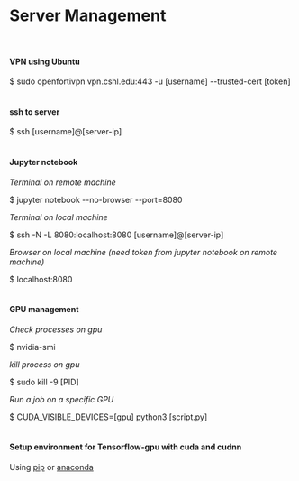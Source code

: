 # Server Management
<br>

#### VPN using Ubuntu 
$ sudo openfortivpn vpn.cshl.edu:443 -u \[username\] --trusted-cert \[token\]
<br>
<br>

#### ssh to server
$ ssh \[username\]@\[server-ip\]
<br>
<br>


#### Jupyter notebook

_Terminal on remote machine_

$ jupyter notebook --no-browser --port=8080

_Terminal on local machine_

$ ssh -N -L 8080:localhost:8080 \[username\]@\[server-ip\]

_Browser on local machine (need token from jupyter notebook on remote machine)_

$ localhost:8080 
<br>
<br>

#### GPU management

_Check processes on gpu_

$ nvidia-smi

_kill process on gpu_

$ sudo kill -9 \[PID\]

_Run a job on a specific GPU_

$ CUDA_VISIBLE_DEVICES=\[gpu\] python3 \[script.py\]
<br>
<br>

#### Setup environment for Tensorflow-gpu with cuda and cudnn

Using [pip](https://towardsdatascience.com/installing-nvidia-drivers-cuda-10-cudnn-for-tensorflow-2-1-on-ubuntu-18-04-lts-f1db8bff9ea)
or [anaconda](https://towardsdatascience.com/tensorflow-gpu-installation-made-easy-ubuntu-version-4260a52dd7b0)

<br>
<br>
<br>
<br>
